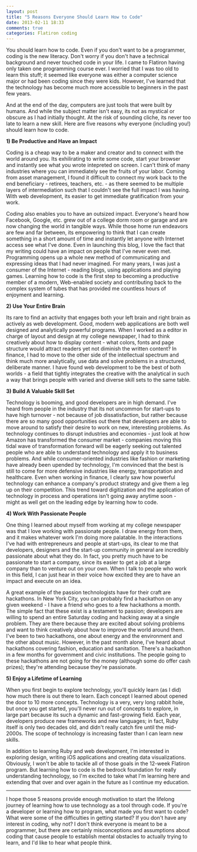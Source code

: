 ```yaml
---
layout: post
title: "5 Reasons Everyone Should Learn How to Code"
date: 2013-02-11 18:33
comments: true
categories: Flatiron coding
---
```


You should learn how to code. Even if you don't want to be a programmer, coding is the new literacy. Don't worry if you don't have a technical background and never touched code in your life. I came to Flatiron having only taken one programming course ever. I worried that I was too old to learn this stuff; it seemed like everyone was either a computer science major or had been coding since they were kids. However, I've learned that the technology has become much more accessible to beginners in the past few years. 

<!--more-->

And at the end of the day, computers are just tools that were built by humans. And while the subject matter isn't easy, its not as mystical or obscure as I had initially thought. At the risk of sounding cliche, its never too late to learn a new skill. Here are five reasons why everyone (including you!) should learn how to code.

<strong>1) Be Productive and Have an Impact</strong>

Coding is a cheap way to be a maker and creator and to connect with the world around you. Its exhilirating to write some code, start your browser and instantly see what you wrote intepreted on screen. I can't think of many industries where you can immediately see the fruits of your labor. Coming from asset management, I found it difficult to connect my work back to the end beneficiary - retirees, teachers, etc. - as there seemed to be multiple layers of intermediation such that I couldn't see the full impact I was having. With web development, its easier to get immediate gratification from your work. 

Coding also enables you to have an outsized impact. Everyone's heard how Facebook, Google, etc. grew out of a college dorm room or garage and are now changing the world in tangible ways. While those home run endeavors are few and far between, its empowering to think that I can create something in a short amount of time and instantly let anyone with Internet access see what I've done. Even in launching this blog, I love the fact that my writing could have an impact on people that I've never even met. Programming opens up a whole new method of communicating and expressing ideas that I had never imagined. For many years, I was just a consumer of the Internet - reading blogs, using applications and playing games. Learning how to code is the first step to becoming a productive member of a modern, Web-enabled society and contributing back to the complex system of tubes that has provided me countless hours of enjoyment and learning.

<strong>2) Use Your Entire Brain</strong>

Its rare to find an activity that engages both your left brain and right brain as actively as web development. Good, modern web applications are both well designed and analytically powerful programs. When I worked as a editor in charge of layout and design at my college newspaper, I had to think creatively about how to display content - what colors, fonts and page structure would attract readers yet not diminish the written content? In finance, I had to move to the other side of the intellectual spectrum and think much more analytically, use data and solve problems in a structured, deliberate manner. I have found web development to be the best of both worlds - a field that tightly integrates the creative with the analytical in such a way that brings people with varied and diverse skill sets to the same table.

<strong>3) Build A Valuable Skill Set</strong>

Technology is booming, and good developers are in high demand. I've heard from people in the industry that its not uncommon for start-ups to have high turnover - not because of job dissatisfaction, but rather because there are so many good opportunities out there that developers are able to move around to satisfy their desire to work on new, interesting problems. As technology continues to disrupt industries and economies - just look at how Amazon has transformed the consumer market - companies moving this tidal wave of transformation forward will be eagerly seeking out talented people who are able to understand technology and apply it to business problems. And while consumer-oriented industries like fashion or marketing have already been upended by technology, I'm convinced that the best is still to come for more defensive industries like energy, transportation and healthcare. Even when working in finance, I clearly saw how powerful technology can enhance a company's product strategy and give them a leg up on their competition. This trend toward digitization and the application of technology in process and operations isn't going away anytime soon - might as well get on the leading edge by learning how to code.

<strong>4) Work With Passionate People</strong>

One thing I learned about myself from working at my college newspaper was that I love working with passionate people. I draw energy from them, and it makes whatever work I'm doing more palatable. In the interactions I've had with entrepreneurs and people at start-ups, its clear to me that developers, designers and the start-up community in general are incredibly passionate about what they do. In fact, you pretty much have to be passionate to start a company, since its easier to get a job at a large company than to venture out on your own. When I talk to people who work in this field, I can just hear in their voice how excited they are to have an impact and execute on an idea. 

A great example of the passion technologists have for their craft are hackathons. In New York City, you can probably find a hackathon on any given weekend - I have a friend who goes to a few hackathons a month. The simple fact that these exist is a testament to passion; developers are willing to spend an entire Saturday coding and hacking away at a single problem. They are there because they are excited about solving problems and want to think creatively about how to improve the world around them. I've been to two hackathons, one about energy and the environment and the other about music. However, in the past month alone, I've heard about hackathons covering fashion, education and sanitation. There's a hackathon in a few months for government and civic institutions. The people going to these hackathons are not going for the money (although some do offer cash prizes); they're attending because they're passionate.

<strong>5) Enjoy a Lifetime of Learning</strong>

When you first begin to explore technology, you'll quickly learn (as I did) how much there is out there to learn. Each concept I learned about opened the door to 10 more concepts. Technology is a very, very long rabbit hole, but once you get started, you'll never run out of concepts to explore, in large part because its such a dynamic and fast-growing field. Each year, developers produce new frameworks and new languages; in fact, Ruby itself is only two decades old, and didn't really catch fire until the mid-2000s. The scope of technology is increasing faster than I can learn new skills.

In addition to learning Ruby and web development, I'm interested in exploring design, writing iOS applications and creating data visualizations. Obviously, I won't be able to tackle all of those goals in the 12-week Flatiron program. But learning how to code is the bedrock foundation for really understanding technology, so I'm excited to take what I'm learning here and extending that over and over again in the future as I continue my education.

---

I hope those 5 reasons provide enough motivation to start the lifelong journey of learning how to use technology as a tool through code. If you're a developer or learning how to program, what made you first want to code? What were some of the difficulties in getting started? If you don't have any interest in coding, why not? I don't think everyone is meant to be a programmer, but there are certainly misconceptions and assumptions about coding that cause people to establish mental obstacles to actually trying to learn, and I'd like to hear what people think.



